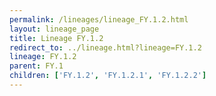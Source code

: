 ```yaml
---
permalink: /lineages/lineage_FY.1.2.html
layout: lineage_page
title: Lineage FY.1.2
redirect_to: ../lineage.html?lineage=FY.1.2
lineage: FY.1.2
parent: FY.1
children: ['FY.1.2', 'FY.1.2.1', 'FY.1.2.2']
---
```

